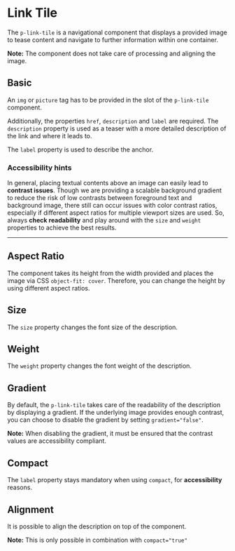 # Link Tile

The `p-link-tile` is a navigational component that displays a provided image to tease content and navigate to further
information within one container.

**Note:** The component does not take care of processing and aligning the image.

<TableOfContents></TableOfContents>

## Basic

An `img` or `picture` tag has to be provided in the slot of the `p-link-tile` component.

Additionally, the properties `href`, `description` and `label` are required. The `description` property is used as a
teaser with a more detailed description of the link and where it leads to.

The `label` property is used to describe the anchor.

<Playground :markup="basic" :config="config"></Playground>

### <A11yIcon></A11yIcon> Accessibility hints

In general, placing textual contents above an image can easily lead to **contrast issues**. Though we are providing a
scalable background gradient to reduce the risk of low contrasts between foreground text and background image, there
still can occur issues with color contrast ratios, especially if different aspect ratios for multiple viewport sizes are
used. So, always **check readability** and play around with the `size` and `weight` properties to achieve the best
results.

---

## Aspect Ratio

The component takes its height from the width provided and places the image via CSS `object-fit: cover`. Therefore, you
can change the height by using different aspect ratios.

<Playground :markup="aspectRatioMarkup">
  <SelectOptions v-model="aspectRatio" :values="aspectRatios" name="aspectRatio"></SelectOptions>
</Playground>

## Size

The `size` property changes the font size of the description.

<Playground :markup="sizeMarkup" :config="config">
  <SelectOptions v-model="size" :values="sizes" name="size"></SelectOptions>
</Playground>

## Weight

The `weight` property changes the font weight of the description.

<Playground :markup="weightMarkup" :config="config">
  <SelectOptions v-model="weight" :values="weights" name="weight"></SelectOptions>
</Playground>

## Gradient

By default, the `p-link-tile` takes care of the readability of the description by displaying a gradient. If the
underlying image provides enough contrast, you can choose to disable the gradient by setting `gradient="false"`.

**Note:** When disabling the gradient, it must be ensured that the contrast values are accessibility compliant.

<Playground :markup="gradientMarkup" :config="config">
  <SelectOptions v-model="gradient" :values="gradients" name="gradient"></SelectOptions>
</Playground>

## Compact

The `label` property stays mandatory when using `compact`, for **accessibility** reasons.

<Playground :markup="compactMarkup">
  <SelectOptions v-model="compact" :values="compacts" name="compact"></SelectOptions>
</Playground>

## Alignment

It is possible to align the description on top of the component.

**Note:** This is only possible in combination with `compact="true"`

<Playground :markup="alignMarkup">
  <SelectOptions v-model="align" :values="aligns" name="align"></SelectOptions>
</Playground>

<script lang="ts">
import Vue from 'vue';
import Component from 'vue-class-component';
import { LINK_TILE_ALIGNS, LINK_TILE_ASPECT_RATIOS, LINK_TILE_SIZES, LINK_TILE_WEIGHTS } from './link-tile-utils'; 

@Component
export default class Code extends Vue {
  config = { spacing: 'block' };
  imgAttributes = 'width="3000" height="2000" alt="Some alt text"';

  basic = `<p-link-tile
  href="https://www.porsche.com"
  label="Some label"
  description="Some Description"
>
  <img src="${require('@/assets/image-grid.png')}" ${this.imgAttributes} />
</p-link-tile>
<p-link-tile
  href="https://www.porsche.com"
  label="Some label"
  description="Some Description"
>
  <picture>
    <source media="(min-width:400px)" srcset="${require('@/assets/image-grid.png')}" />
    <img src="${require('@/assets/image-grid-violet.png')}" ${this.imgAttributes} />
  </picture>
</p-link-tile>`;

  aspectRatio = '4:3';
  aspectRatios = [...LINK_TILE_ASPECT_RATIOS, "{ base: '3:4', s: '1:1', m: '16:9' }"];
  get aspectRatioMarkup() {
    return`<p-link-tile href="#" label="Some Label" description="Some Description" aspect-ratio="${this.aspectRatio}">
  <img src="${require('@/assets/image-grid.png')}" ${this.imgAttributes} />
</p-link-tile>`}

  size = 'default';
  sizes = [...LINK_TILE_SIZES, "{ base: 'inherit', m: 'default' }"];
  get sizeMarkup() {
    return`<p-link-tile href="#" label="Some Label" description="Some Description" size="${this.size}" style="font-size: 40px;">
  <img src="${require('@/assets/image-grid.png')}" ${this.imgAttributes} />
</p-link-tile>
<p-link-tile href="#" label="Some Label" description="Some Description" size="${this.size}" compact="true" style="font-size: 40px;">
  <img src="${require('@/assets/image-grid.png')}" ${this.imgAttributes} />
</p-link-tile>`
  }

  weight = 'semibold';
  weights = [...LINK_TILE_WEIGHTS, "{ base: 'semibold', m: 'regular' }"];
  get weightMarkup() {
    return`<p-link-tile href="#" label="Some Label" description="Some Description" weight="${this.weight}">
  <img src="${require('@/assets/image-grid.png')}" ${this.imgAttributes} />
</p-link-tile>
<p-link-tile href="#" label="Some Label" description="Some Description" weight="${this.weight}" compact="true">
  <img src="${require('@/assets/image-grid.png')}" ${this.imgAttributes} />
</p-link-tile>`
  }

  gradient = false;
  gradients = [false, true];
  get gradientMarkup() { 
  return `<p-link-tile
  href="https://www.porsche.com"
  label="Some label"
  description="Some Description"
  gradient="${this.gradient}"
>
  <img src="${require('@/assets/image-grid-split.png')}" ${this.imgAttributes} />
</p-link-tile>
<p-link-tile
  href="https://www.porsche.com"
  label="Some label"
  description="Some Description"
  compact="true"
  gradient="${this.gradient}"
>
  <img src="${require('@/assets/image-grid-split.png')}" ${this.imgAttributes} />
</p-link-tile>`};

  compact = false;
  compacts = [false, true, "{ base: true, m: false }"];
  get compactMarkup() {
    return `<p-link-tile
  href="https://www.porsche.com"
  label="Some label"
  description="Some Description"
  compact="${this.compact}"
>
  <img src="${require('@/assets/image-grid.png')}" ${this.imgAttributes} />
</p-link-tile>`};

  align = 'top';
  aligns = LINK_TILE_ALIGNS;
  get alignMarkup() {
    return `<p-link-tile
  href="https://www.porsche.com"
  label="Some label"
  description="Some Description"
  compact="true"
  align="${this.align}"
>
  <img src="${require('@/assets/image-grid.png')}" ${this.imgAttributes} />
</p-link-tile>`};
}
</script>

<style scoped lang="scss">
  :deep(p-link-tile) {
    display: block;
    max-width: 400px;
  }
</style>
